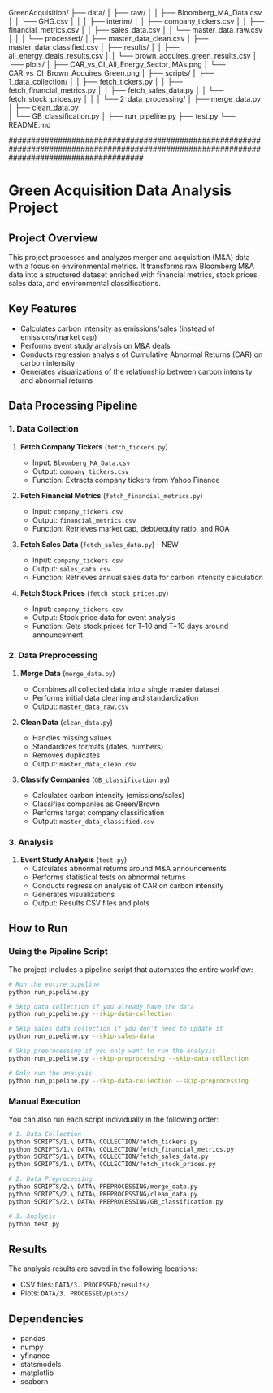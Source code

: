 GreenAcquisition/
├── data/
│   ├── raw/
│   │   ├── Bloomberg_MA_Data.csv
│   │   └── GHG.csv
│   │
│   ├── interim/
│   │   ├── company_tickers.csv
│   │   ├── financial_metrics.csv
│   │   ├── sales_data.csv
│   │   └── master_data_raw.csv
│   │
│   └── processed/
│       ├── master_data_clean.csv
│       ├── master_data_classified.csv
│       ├── results/
│       │   ├── all_energy_deals_results.csv
│       │   └── brown_acquires_green_results.csv
│       └── plots/
│           ├── CAR_vs_CI_All_Energy_Sector_MAs.png
│           └── CAR_vs_CI_Brown_Acquires_Green.png
│
├── scripts/
│   ├── 1_data_collection/
│   │   ├── fetch_tickers.py
│   │   ├── fetch_financial_metrics.py
│   │   ├── fetch_sales_data.py
│   │   └── fetch_stock_prices.py
│   │
│   └── 2_data_processing/
│       ├── merge_data.py
│       ├── clean_data.py   
│       └── GB_classification.py
│
├── run_pipeline.py
├── test.py
└── README.md


##############################################################################################################################################

# Green Acquisition Data Analysis Project

## Project Overview
This project processes and analyzes merger and acquisition (M&A) data with a focus on environmental metrics. It transforms raw Bloomberg M&A data into a structured dataset enriched with financial metrics, stock prices, sales data, and environmental classifications.

## Key Features
- Calculates carbon intensity as emissions/sales (instead of emissions/market cap)
- Performs event study analysis on M&A deals
- Conducts regression analysis of Cumulative Abnormal Returns (CAR) on carbon intensity
- Generates visualizations of the relationship between carbon intensity and abnormal returns

## Data Processing Pipeline

### 1. Data Collection

1. **Fetch Company Tickers** (`fetch_tickers.py`)
   - Input: `Bloomberg_MA_Data.csv`
   - Output: `company_tickers.csv`
   - Function: Extracts company tickers from Yahoo Finance

2. **Fetch Financial Metrics** (`fetch_financial_metrics.py`)
   - Input: `company_tickers.csv`
   - Output: `financial_metrics.csv`
   - Function: Retrieves market cap, debt/equity ratio, and ROA

3. **Fetch Sales Data** (`fetch_sales_data.py`) - NEW
   - Input: `company_tickers.csv`
   - Output: `sales_data.csv`
   - Function: Retrieves annual sales data for carbon intensity calculation

4. **Fetch Stock Prices** (`fetch_stock_prices.py`)
   - Input: `company_tickers.csv`
   - Output: Stock price data for event analysis
   - Function: Gets stock prices for T-10 and T+10 days around announcement

### 2. Data Preprocessing
1. **Merge Data** (`merge_data.py`)
   - Combines all collected data into a single master dataset
   - Performs initial data cleaning and standardization
   - Output: `master_data_raw.csv`

2. **Clean Data** (`clean_data.py`)
   - Handles missing values
   - Standardizes formats (dates, numbers)
   - Removes duplicates
   - Output: `master_data_clean.csv`

3. **Classify Companies** (`GB_classification.py`)
   - Calculates carbon intensity (emissions/sales)
   - Classifies companies as Green/Brown
   - Performs target company classification
   - Output: `master_data_classified.csv`

### 3. Analysis
1. **Event Study Analysis** (`test.py`)
   - Calculates abnormal returns around M&A announcements
   - Performs statistical tests on abnormal returns
   - Conducts regression analysis of CAR on carbon intensity
   - Generates visualizations
   - Output: Results CSV files and plots

## How to Run

### Using the Pipeline Script
The project includes a pipeline script that automates the entire workflow:

```bash
# Run the entire pipeline
python run_pipeline.py

# Skip data collection if you already have the data
python run_pipeline.py --skip-data-collection

# Skip sales data collection if you don't need to update it
python run_pipeline.py --skip-sales-data

# Skip preprocessing if you only want to run the analysis
python run_pipeline.py --skip-preprocessing --skip-data-collection

# Only run the analysis
python run_pipeline.py --skip-data-collection --skip-preprocessing
```

### Manual Execution
You can also run each script individually in the following order:

```bash
# 1. Data Collection
python SCRIPTS/1.\ DATA\ COLLECTION/fetch_tickers.py
python SCRIPTS/1.\ DATA\ COLLECTION/fetch_financial_metrics.py
python SCRIPTS/1.\ DATA\ COLLECTION/fetch_sales_data.py
python SCRIPTS/1.\ DATA\ COLLECTION/fetch_stock_prices.py

# 2. Data Preprocessing
python SCRIPTS/2.\ DATA\ PREPROCESSING/merge_data.py
python SCRIPTS/2.\ DATA\ PREPROCESSING/clean_data.py
python SCRIPTS/2.\ DATA\ PREPROCESSING/GB_classification.py

# 3. Analysis
python test.py
```

## Results
The analysis results are saved in the following locations:
- CSV files: `DATA/3. PROCESSED/results/`
- Plots: `DATA/3. PROCESSED/plots/`

## Dependencies
- pandas
- numpy
- yfinance
- statsmodels
- matplotlib
- seaborn
